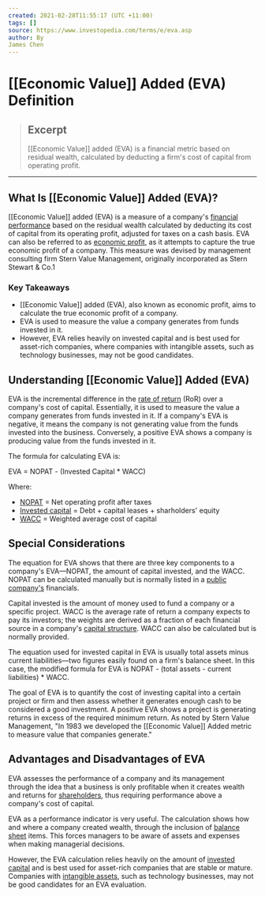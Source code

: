 ```yaml
---
created: 2021-02-28T11:55:17 (UTC +11:00)
tags: []
source: https://www.investopedia.com/terms/e/eva.asp
author: By
James Chen
---
```


# [[Economic Value]] Added (EVA) Definition

> ## Excerpt
> [[Economic Value]] added (EVA) is a financial metric based on residual wealth, calculated by deducting a firm's cost of capital from operating profit.

---
## What Is [[Economic Value]] Added (EVA)?

[[Economic Value]] added (EVA) is a measure of a company's [financial performance](https://www.investopedia.com/terms/f/financialperformance.asp) based on the residual wealth calculated by deducting its cost of capital from its operating profit, adjusted for taxes on a cash basis. EVA can also be referred to as [economic profit](https://www.investopedia.com/terms/e/economicprofit.asp), as it attempts to capture the true economic profit of a company. This measure was devised by management consulting firm Stern Value Management, originally incorporated as Stern Stewart & Co.1

### Key Takeaways

-   [[Economic Value]] added (EVA), also known as economic profit, aims to calculate the true economic profit of a company.
-   EVA is used to measure the value a company generates from funds invested in it.
-   However, EVA relies heavily on invested capital and is best used for asset-rich companies, where companies with intangible assets, such as technology businesses, may not be good candidates.

## Understanding [[Economic Value]] Added (EVA)

EVA is the incremental difference in the [rate of return](https://www.investopedia.com/terms/r/rateofreturn.asp) (RoR) over a company's cost of capital. Essentially, it is used to measure the value a company generates from funds invested in it. If a company's EVA is negative, it means the company is not generating value from the funds invested into the business. Conversely, a positive EVA shows a company is producing value from the funds invested in it.

The formula for calculating EVA is:

EVA = NOPAT - (Invested Capital \* WACC)

Where:

-   [NOPAT](https://www.investopedia.com/terms/n/nopat.asp) = Net operating profit after taxes
-   [Invested capital](https://www.investopedia.com/terms/i/invested-capital.asp) = Debt + capital leases + sharholders' equity
-   [WACC](https://www.investopedia.com/terms/w/wacc.asp) = Weighted average cost of capital

## Special Considerations

The equation for EVA shows that there are three key components to a company's EVA—NOPAT, the amount of capital invested, and the WACC. NOPAT can be calculated manually but is normally listed in a [public company's](https://www.investopedia.com/terms/p/publiccompany.asp) financials.

Capital invested is the amount of money used to fund a company or a specific project. WACC is the average rate of return a company expects to pay its investors; the weights are derived as a fraction of each financial source in a company's [capital structure](https://www.investopedia.com/terms/c/capitalstructure.asp). WACC can also be calculated but is normally provided.

The equation used for invested capital in EVA is usually total assets minus current liabilities—two figures easily found on a firm's balance sheet. In this case, the modified formula for EVA is NOPAT - (total assets - current liabilities) \* WACC.

The goal of EVA is to quantify the cost of investing capital into a certain project or firm and then assess whether it generates enough cash to be considered a good investment. A positive EVA shows a project is generating returns in excess of the required minimum return. As noted by Stern Value Management, "In 1983 we developed the [[Economic Value]] Added metric to measure value that companies generate."

## Advantages and Disadvantages of EVA

EVA assesses the performance of a company and its management through the idea that a business is only profitable when it creates wealth and returns for [shareholders](https://www.investopedia.com/terms/s/shareholder.asp), thus requiring performance above a company's cost of capital.

EVA as a performance indicator is very useful. The calculation shows how and where a company created wealth, through the inclusion of [balance sheet](https://www.investopedia.com/terms/b/balancesheet.asp) items. This forces managers to be aware of assets and expenses when making managerial decisions.

However, the EVA calculation relies heavily on the amount of [invested capital](https://www.investopedia.com/terms/i/invested-capital.asp) and is best used for asset-rich companies that are stable or mature. Companies with [intangible assets](https://www.investopedia.com/terms/i/intangibleasset.asp), such as technology businesses, may not be good candidates for an EVA evaluation.

